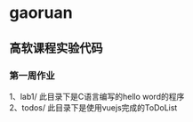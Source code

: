 # gaoruan
## 高软课程实验代码
### 第一周作业
  1、lab1/   此目录下是C语言编写的hello word的程序    
  2、todos/ 此目录下是使用vuejs完成的ToDoList

